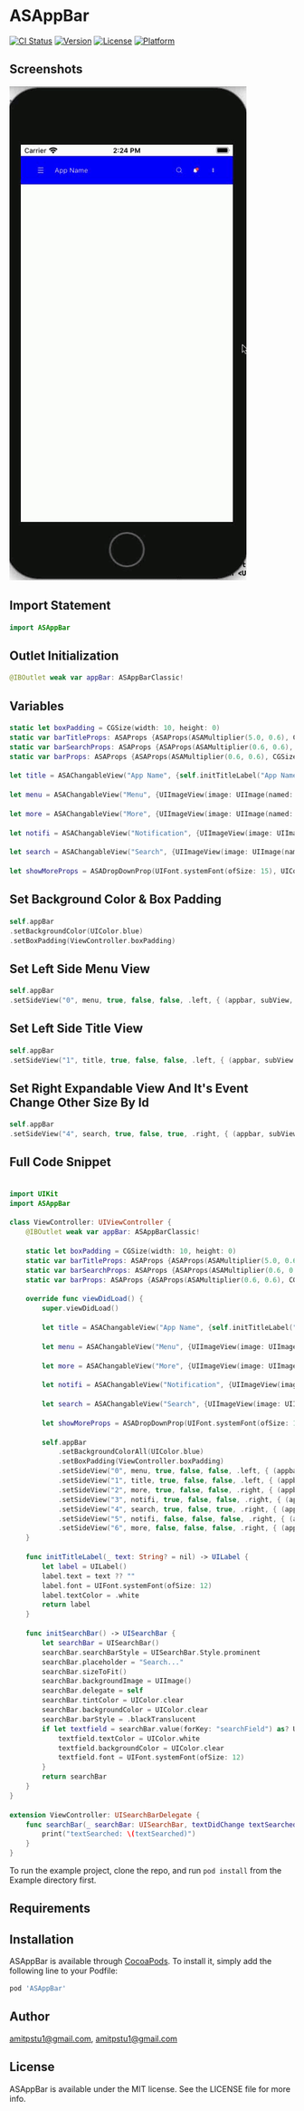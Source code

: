 # ASAppBar

[![CI Status](https://img.shields.io/travis/amitpstu1@gmail.com/ASAppBar.svg?style=flat)](https://travis-ci.org/amitpstu1@gmail.com/ASAppBar)
[![Version](https://img.shields.io/cocoapods/v/ASAppBar.svg?style=flat)](https://cocoapods.org/pods/ASAppBar)
[![License](https://img.shields.io/cocoapods/l/ASAppBar.svg?style=flat)](https://cocoapods.org/pods/ASAppBar)
[![Platform](https://img.shields.io/cocoapods/p/ASAppBar.svg?style=flat)](https://cocoapods.org/pods/ASAppBar)

Screenshots
---------
![ASAppBar Screenshots](asappbar_screenshot.gif)

    
## Import Statement
```swift
import ASAppBar
```

## Outlet Initialization
```swift
@IBOutlet weak var appBar: ASAppBarClassic!
```

## Variables
```swift
static let boxPadding = CGSize(width: 10, height: 0)
static var barTitleProps: ASAProps {ASAProps(ASAMultiplier(5.0, 0.6), CGSize(width: 5, height: 5))}
static var barSearchProps: ASAProps {ASAProps(ASAMultiplier(0.6, 0.6), CGSize(width: 5, height: 0))}
static var barProps: ASAProps {ASAProps(ASAMultiplier(0.6, 0.6), CGSize(width: 5, height: 5))}

let title = ASAChangableView("App Name", {self.initTitleLabel("App Name 1")}, {self.initTitleLabel("App Name 2")}, ViewController.barTitleProps, ViewController.barTitleProps)

let menu = ASAChangableView("Menu", {UIImageView(image: UIImage(named: "menu"))}, {UIImageView(image: UIImage(named: "menu"))}, ViewController.barProps, ViewController.barProps)

let more = ASAChangableView("More", {UIImageView(image: UIImage(named: "moreIcon"))}, {UIImageView(image: UIImage(named: "moreIcon"))}, ViewController.barProps, ViewController.barProps)

let notifi = ASAChangableView("Notification", {UIImageView(image: UIImage(named: "notification"))},{UIImageView(image: UIImage(named: "notification"))}, ViewController.barProps, ViewController.barProps)

let search = ASAChangableView("Search", {UIImageView(image: UIImage(named: "search"))}, {self.initSearchBar()}, ViewController.barProps, ViewController.barSearchProps)

let showMoreProps = ASADropDownProp(UIFont.systemFont(ofSize: 15), UIColor.black, UIColor.lightGray, UIColor.lightGray)
```

## Set Background Color & Box Padding
```swift
self.appBar
.setBackgroundColor(UIColor.blue)
.setBoxPadding(ViewController.boxPadding)
```

## Set Left Side Menu View
```swift
self.appBar
.setSideView("0", menu, true, false, false, .left, { (appbar, subView, isOn) in print("\(isOn)") })
```

## Set Left Side Title View
```swift
self.appBar
.setSideView("1", title, true, false, false, .left, { (appbar, subView, isOn) in print("\(isOn)")})
```

## Set Right Expandable View And It's Event Change Other Size By Id
```swift
self.appBar
.setSideView("4", search, true, false, true, .right, { (appbar, subView, isOn) in print("\(isOn)"); appbar.setMultiplier("1", (isOn ? ASAMultiplier.zero : ViewController.barTitleProps.multiplier)) })
```

## Full Code Snippet
```swift

import UIKit
import ASAppBar

class ViewController: UIViewController {
    @IBOutlet weak var appBar: ASAppBarClassic!
    
    static let boxPadding = CGSize(width: 10, height: 0)
    static var barTitleProps: ASAProps {ASAProps(ASAMultiplier(5.0, 0.6), CGSize(width: 5, height: 5))}
    static var barSearchProps: ASAProps {ASAProps(ASAMultiplier(0.6, 0.6), CGSize(width: 5, height: 0))}
    static var barProps: ASAProps {ASAProps(ASAMultiplier(0.6, 0.6), CGSize(width: 5, height: 5))}
    
    override func viewDidLoad() {
        super.viewDidLoad()
        
        let title = ASAChangableView("App Name", {self.initTitleLabel("App Name 1")}, {self.initTitleLabel("App Name 2")}, ViewController.barTitleProps, ViewController.barTitleProps)
        
        let menu = ASAChangableView("Menu", {UIImageView(image: UIImage(named: "menu"))}, {UIImageView(image: UIImage(named: "menu"))}, ViewController.barProps, ViewController.barProps)
        
        let more = ASAChangableView("More", {UIImageView(image: UIImage(named: "moreIcon"))}, {UIImageView(image: UIImage(named: "moreIcon"))}, ViewController.barProps, ViewController.barProps)
        
        let notifi = ASAChangableView("Notification", {UIImageView(image: UIImage(named: "notification"))},{UIImageView(image: UIImage(named: "notification"))}, ViewController.barProps, ViewController.barProps)
        
        let search = ASAChangableView("Search", {UIImageView(image: UIImage(named: "search"))}, {self.initSearchBar()}, ViewController.barProps, ViewController.barSearchProps)
        
        let showMoreProps = ASADropDownProp(UIFont.systemFont(ofSize: 15), UIColor.black, UIColor.lightGray, UIColor.lightGray)
        
        self.appBar
            .setBackgroundColorAll(UIColor.blue)
            .setBoxPadding(ViewController.boxPadding)
            .setSideView("0", menu, true, false, false, .left, { (appbar, subView, isOn) in print("\(isOn)") })
            .setSideView("1", title, true, false, false, .left, { (appbar, subView, isOn) in print("\(isOn)")})
            .setSideView("2", more, true, false, false, .right, { (appbar, subView, isOn) in appbar.showMore(subView, showMoreProps.background, showMoreProps, {(index, title) in print("title: \(title)")}); print("\(isOn)")})
            .setSideView("3", notifi, true, false, false, .right, { (appbar, subView, isOn) in print("\(isOn)")})
            .setSideView("4", search, true, false, true, .right, { (appbar, subView, isOn) in print("\(isOn)"); appbar.setMultiplier("1", (isOn ? ASAMultiplier.zero : ViewController.barTitleProps.multiplier)) })
            .setSideView("5", notifi, false, false, false, .right, { (appbar, subView, isOn) in print("\(isOn)")})
            .setSideView("6", more, false, false, false, .right, { (appbar, subView, isOn) in print("\(isOn)")})
    }
    
    func initTitleLabel(_ text: String? = nil) -> UILabel {
        let label = UILabel()
        label.text = text ?? ""
        label.font = UIFont.systemFont(ofSize: 12)
        label.textColor = .white
        return label
    }
    
    func initSearchBar() -> UISearchBar {
        let searchBar = UISearchBar()
        searchBar.searchBarStyle = UISearchBar.Style.prominent
        searchBar.placeholder = "Search..."
        searchBar.sizeToFit()
        searchBar.backgroundImage = UIImage()
        searchBar.delegate = self
        searchBar.tintColor = UIColor.clear
        searchBar.backgroundColor = UIColor.clear
        searchBar.barStyle = .blackTranslucent
        if let textfield = searchBar.value(forKey: "searchField") as? UITextField {
            textfield.textColor = UIColor.white
            textfield.backgroundColor = UIColor.clear
            textfield.font = UIFont.systemFont(ofSize: 12)
        }
        return searchBar
    }
}

extension ViewController: UISearchBarDelegate {
    func searchBar(_ searchBar: UISearchBar, textDidChange textSearched: String) {
        print("textSearched: \(textSearched)")
    }
}

```

To run the example project, clone the repo, and run `pod install` from the Example directory first.

## Requirements

## Installation

ASAppBar is available through [CocoaPods](https://cocoapods.org). To install
it, simply add the following line to your Podfile:

```ruby
pod 'ASAppBar'
```

## Author

amitpstu1@gmail.com, amitpstu1@gmail.com

## License

ASAppBar is available under the MIT license. See the LICENSE file for more info.
